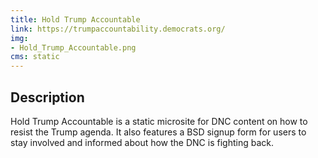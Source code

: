 ```yaml
---
title: Hold Trump Accountable
link: https://trumpaccountability.democrats.org/
img:
- Hold_Trump_Accountable.png
cms: static
---
```


## Description
Hold Trump Accountable is a static microsite for DNC content on how to resist the Trump agenda. It also features a BSD signup form for users to stay involved and informed about how the DNC is fighting back. 